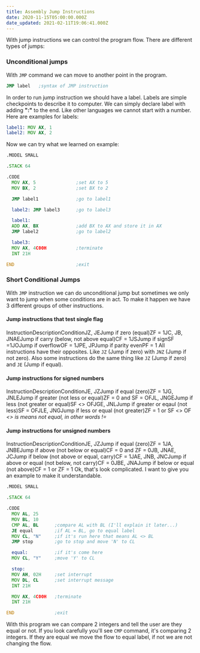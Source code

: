 ```yaml
---
title: Assembly Jump Instructions
date: 2020-11-15T05:00:00.000Z
date_updated: 2021-02-11T19:06:41.000Z
---
```


With jump instructions we can control the program flow. There are different types of jumps:

### Unconditional jumps

With `JMP` command we can move to another point in the program.
```asm
JMP label   ;syntax of JMP instruction
```

In order to run jump instruction we should have a label. Labels are simple checkpoints to describe it to computer. We can simply declare label with adding **":"** to the end. Like other languages we cannot start with a number. Here are examples for labels:
```asm
label1: MOV AX, 1
label2: MOV AX, 2
```

Now we can try what we learned on example:
```asm
.MODEL SMALL

.STACK 64

.CODE
  MOV AX, 5               ;set AX to 5
  MOV BX, 2               ;set BX to 2

  JMP label1              ;go to label1

  label2: JMP label3      ;go to label3

  label1:
  ADD AX, BX              ;add BX to AX and store it in AX
  JMP label2              ;go to label2

  label3:
  MOV AX, 4C00H           ;terminate
  INT 21H

END                       ;exit
```

### Short Conditional Jumps

With `JMP` instruction we can do unconditional jump but sometimes we only want to jump when some conditions are in act. To make it happen we have 3 different groups of other instructions.

#### Jump instructions that test single flag
InstructionDescriptionConditionJZ, JEJump if zero (equal)ZF = 1JC, JB, JNAEJump if carry (below, not above equal)CF = 1JSJump if signSF =1JOJump if overflowOF = 1JPE, JPJump if parity evenPF = 1
All instructions have their opposites. Like `JZ` (Jump if zero) with `JNZ` (Jump if not zero). Also some instructions do the same thing like `JZ` (Jump if zero) and `JE` (Jump if equal).

#### Jump instructions for signed numbers
InstructionDescriptionConditionJE, JZJump if equal (zero)ZF = 1JG, JNLEJump if greater (not less or equal)ZF = 0 and SF = OFJL, JNGEJump if less (not greater or equal)SF <> OFJGE, JNLJump if greater or eqaul (not less)SF = OFJLE, JNGJump if less or equal (not greater)ZF = 1 or SF <> OF
*<> is means not equal, in other words !=*

#### Jump instructions for unsigned numbers
InstructionDescriptionConditionJE, JZJump if equal (zero)ZF = 1JA, JNBEJump if above (not below or equal)CF = 0 and ZF = 0JB, JNAE, JCJump if below (not above or equal, carry)CF = 1JAE, JNB, JNCJump if above or equal (not below, not carry)CF = 0JBE, JNAJump if below or equal (not above)CF = 1 or ZF = 1
Ok, that's look complicated. I want to give you an example to make it understandable.
```asm
.MODEL SMALL

.STACK 64

.CODE
  MOV AL, 25
  MOV BL, 10
  CMP AL, BL      ;compare AL with BL (I'll explain it later...)
  JE equal        ;if AL = BL, go to equal label
  MOV CL, "N"     ;if it's run here that means AL <> BL
  JMP stop        ;go to stop and move 'N' to CL

  equal:          ;if it's come here
  MOV CL, "Y"     ;move 'Y' to CL

  stop:
  MOV AH, 02H     ;set interrupt
  MOV DL, CL      ;set interrupt message
  INT 21H

  MOV AX, 4C00H   ;terminate
  INT 21H

END               ;exit
```

With this program we can compare 2 integers and tell the user are they equal or not. If you look carefully you'll see `CMP` command, it's comparing 2 integers. If they are equal we move the flow to equal label, if not we are not changing the flow.
